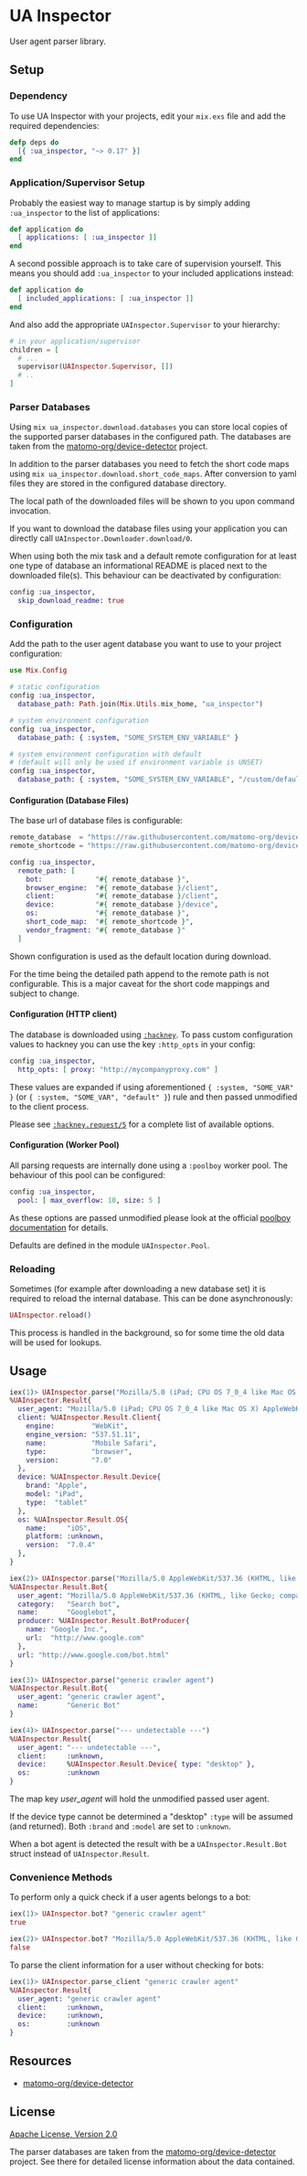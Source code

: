 # UA Inspector

User agent parser library.


## Setup

### Dependency

To use UA Inspector with your projects, edit your `mix.exs` file and add the
required dependencies:

```elixir
defp deps do
  [{ :ua_inspector, "~> 0.17" }]
end
```

### Application/Supervisor Setup

Probably the easiest way to manage startup is by simply
adding `:ua_inspector` to the list of applications:

```elixir
def application do
  [ applications: [ :ua_inspector ]]
end
```

A second possible approach is to take care of supervision yourself. This
means you should add `:ua_inspector` to your included applications instead:

```elixir
def application do
  [ included_applications: [ :ua_inspector ]]
end
```

And also add the appropriate `UAInspector.Supervisor` to your hierarchy:

```elixir
# in your application/supervisor
children = [
  # ...
  supervisor(UAInspector.Supervisor, [])
  # ..
]
```

### Parser Databases

Using `mix ua_inspector.download.databases` you can store local copies of the
supported parser databases in the configured path. The databases are taken from
the [matomo-org/device-detector](https://github.com/matomo-org/device-detector)
project.

In addition to the parser databases you need to fetch the short code maps
using `mix ua_inspector.download.short_code_maps`. After conversion to yaml
files they are stored in the configured database directory.

The local path of the downloaded files will be shown to you upon command
invocation.

If you want to download the database files using your application you can
directly call `UAInspector.Downloader.download/0`.

When using both the mix task and a default remote configuration for at least
one type of database an informational README is placed next to the downloaded
file(s). This behaviour can be deactivated by configuration:

```elixir
config :ua_inspector,
  skip_download_readme: true
```

### Configuration

Add the path to the user agent database you want to use to your project
configuration:

```elixir
use Mix.Config

# static configuration
config :ua_inspector,
  database_path: Path.join(Mix.Utils.mix_home, "ua_inspector")

# system environment configuration
config :ua_inspector,
  database_path: { :system, "SOME_SYSTEM_ENV_VARIABLE" }

# system environment configuration with default
# (default will only be used if environment variable is UNSET)
config :ua_inspector,
  database_path: { :system, "SOME_SYSTEM_ENV_VARIABLE", "/custom/default" }
```

#### Configuration (Database Files)

The base url of database files is configurable:

```elixir
remote_database  = "https://raw.githubusercontent.com/matomo-org/device-detector/master/regexes"
remote_shortcode = "https://raw.githubusercontent.com/matomo-org/device-detector/master"

config :ua_inspector,
  remote_path: [
    bot:             "#{ remote_database }",
    browser_engine:  "#{ remote_database }/client",
    client:          "#{ remote_database }/client",
    device:          "#{ remote_database }/device",
    os:              "#{ remote_database }",
    short_code_map:  "#{ remote_shortcode }",
    vendor_fragment: "#{ remote_database }"
  ]
```

Shown configuration is used as the default location during download.

For the time being the detailed path append to the remote path is not
configurable. This is a major caveat for the short code mappings and subject
to change.

#### Configuration (HTTP client)

The database is downloaded using
[`:hackney`](https://github.com/benoitc/hackney). To pass custom configuration
values to hackney you can use the key `:http_opts` in your config:

```elixir
config :ua_inspector,
  http_opts: [ proxy: "http://mycompanyproxy.com" ]
```

These values are expanded if using aforementioned `{ :system, "SOME_VAR" }`
(or `{ :system, "SOME_VAR", "default" }`) rule and then passed unmodified
to the client process.

Please see
[`:hackney.request/5`](https://hexdocs.pm/hackney/hackney.html#request-5)
for a complete list of available options.

#### Configuration (Worker Pool)

All parsing requests are internally done using a `:poolboy` worker pool. The
behaviour of this pool can be configured:

```elixir
config :ua_inspector,
  pool: [ max_overflow: 10, size: 5 ]
```

As these options are passed unmodified please look at the official
[poolboy documentation](https://github.com/devinus/poolboy) for details.

Defaults are defined in the module `UAInspector.Pool`.

### Reloading

Sometimes (for example after downloading a new database set) it is required to
reload the internal database. This can be done asynchronously:

```elixir
UAInspector.reload()
```

This process is handled in the background, so for some time the old data will
be used for lookups.


## Usage

```elixir
iex(1)> UAInspector.parse("Mozilla/5.0 (iPad; CPU OS 7_0_4 like Mac OS X) AppleWebKit/537.51.1 (KHTML, like Gecko) Version/7.0 Mobile/11B554a Safari/9537.53")
%UAInspector.Result{
  user_agent: "Mozilla/5.0 (iPad; CPU OS 7_0_4 like Mac OS X) AppleWebKit/537.51.1 (KHTML, like Gecko) Version/7.0 Mobile/11B554a Safari/9537.53"
  client: %UAInspector.Result.Client{
    engine:         "WebKit",
    engine_version: "537.51.11",
    name:           "Mobile Safari",
    type:           "browser",
    version:        "7.0"
  },
  device: %UAInspector.Result.Device{
    brand: "Apple",
    model: "iPad",
    type:  "tablet"
  },
  os: %UAInspector.Result.OS{
    name:     "iOS",
    platform: :unknown,
    version:  "7.0.4"
  },
}

iex(2)> UAInspector.parse("Mozilla/5.0 AppleWebKit/537.36 (KHTML, like Gecko; compatible; Googlebot/2.1; +http://www.google.com/bot.html) Safari/537.36")
%UAInspector.Result.Bot{
  user_agent: "Mozilla/5.0 AppleWebKit/537.36 (KHTML, like Gecko; compatible; Googlebot/2.1; +http://www.google.com/bot.html) Safari/537.36",
  category:   "Search bot",
  name:       "Googlebot",
  producer: %UAInspector.Result.BotProducer{
    name: "Google Inc.",
    url:  "http://www.google.com"
  },
  url: "http://www.google.com/bot.html"
}

iex(3)> UAInspector.parse("generic crawler agent")
%UAInspector.Result.Bot{
  user_agent: "generic crawler agent",
  name:       "Generic Bot"
}

iex(4)> UAInspector.parse("--- undetectable ---")
%UAInspector.Result{
  user_agent: "--- undetectable ---",
  client:     :unknown,
  device:     %UAInspector.Result.Device{ type: "desktop" },
  os:         :unknown
}
```

The map key _user\_agent_ will hold the unmodified passed user agent.

If the device type cannot be determined a "desktop" `:type` will be
assumed (and returned). Both `:brand` and `:model` are set to `:unknown`.

When a bot agent is detected the result with be a `UAInspector.Result.Bot`
struct instead of `UAInspector.Result`.

### Convenience Methods

To perform only a quick check if a user agents belongs to a bot:

```elixir
iex(1)> UAInspector.bot? "generic crawler agent"
true

iex(2)> UAInspector.bot? "Mozilla/5.0 AppleWebKit/537.36 (KHTML, like Gecko; compatible; Googlebot/2.1; +http://www.google.com/bot.html) Safari/537.36"
false
```

To parse the client information for a user without checking for bots:

```elixir
iex(1)> UAInspector.parse_client "generic crawler agent"
%UAInspector.Result{
  user_agent: "generic crawler agent"
  client:     :unknown,
  device:     :unknown,
  os:         :unknown
}
```


## Resources

- [matomo-org/device-detector](https://github.com/matomo-org/device-detector)


## License

[Apache License, Version 2.0](http://www.apache.org/licenses/LICENSE-2.0)

The parser databases are taken from the
[matomo-org/device-detector](https://github.com/matomo-org/device-detector)
project. See there for detailed license information about the data contained.
